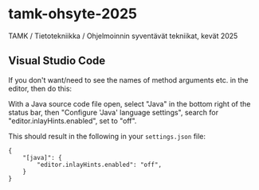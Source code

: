# tamk-ohsyte-2025
TAMK / Tietotekniikka / Ohjelmoinnin syventävät tekniikat, kevät 2025


## Visual Studio Code

If you don't want/need to see the names of
method arguments etc. in the editor, then do this:

With a Java source code file open, select "Java"
in the bottom right of the status bar, then
"Configure 'Java' language settings", search for
"editor.inlayHints.enabled", set to "off".

This should result in the following in your `settings.json` file:

    {
        "[java]": {
            "editor.inlayHints.enabled": "off",
        }
    }
